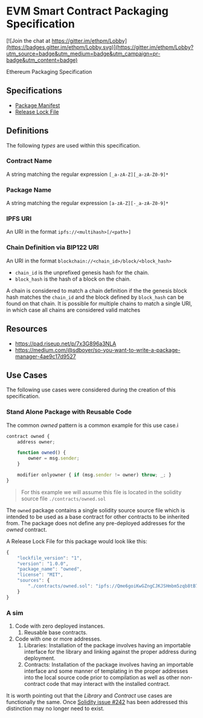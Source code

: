 # EVM Smart Contract Packaging Specification

[![Join the chat at https://gitter.im/ethpm/Lobby](https://badges.gitter.im/ethpm/Lobby.svg)](https://gitter.im/ethpm/Lobby?utm_source=badge&utm_medium=badge&utm_campaign=pr-badge&utm_content=badge)

Ethereum Packaging Specification


## Specifications

* [Package Manifest](./package-manifest-spec.md)
* [Release Lock File](./release-lock-file-spec.md)


## Definitions

The following *types* are used within this specification.


### Contract Name

A string matching the regular expression `[_a-zA-Z][_a-zA-Z0-9]*`


### Package Name

A string matching the regular expression `[a-zA-Z][-_a-zA-Z0-9]*`


### IPFS URI

An URI in the format `ipfs://<multihash>[/<path>]`


### Chain Definition via BIP122 URI

An URI in the format `blockchain://<chain_id>/block/<block_hash>`

* `chain_id` is the unprefixed genesis hash for the chain.
* `block_hash` is the hash of a block on the chain.

A chain is considered to match a chain definition if the the genesis block hash
matches the `chain_id` and the block defined by `block_hash` can be found on
that chain.  It is possible for multiple chains to match a single URI, in which
case all chains are considered valid matches


## Resources

* https://pad.riseup.net/p/7x3G896a3NLA
* https://medium.com/@sdboyer/so-you-want-to-write-a-package-manager-4ae9c17d9527


## Use Cases

The following use cases were considered during the creation of this specification.


### Stand Alone Package with Reusable Code

The common *owned* pattern is a common example for this use case.i

```javascript
contract owned {
    address owner;

    function owned() {
        owner = msg.sender;
    }

    modifier onlyowner { if (msg.sender != owner) throw; _; }
}
```

> For this example we will assume this file is located in the solidity source file `./contracts/owned.sol`

The `owned` package contains a single solidity source source file which is
intended to be used as a base contract for other contracts to be inherited
from.  The package does not define any pre-deployed addresses for the *owned*
contract.

A Release Lock File for this package would look like this:

```javascript
{
    "lockfile_version": "1",
    "version": "1.0.0",
    "package_name": "owned",
    "license": "MIT",
    "sources": {
        "./contracts/owned.sol": "ipfs://Qme6goiKwGZngCJKJSHmbm5zqb8tB7xxbZq8f7ZeeMcsxw"
    }
}
```



### A sim

1. Code with zero deployed instances.
    1. Reusable base contracts.
2. Code with one or more addresses.
    1. Libraries: Installation of the package involves having an importable interface for the library and linking against the proper address during deployment.
    2. Contracts: Installation of the package involves having an importable interface and some manner of templating in the proper addresses into the local source code prior to compilation as well as other non-contract code that may interact with the installed contract.


It is worth pointing out that the *Library* and *Contract* use cases are functionally the same.  Once [Solidity issue #242](https://github.com/ethereum/solidity/issues/242) has been addressed this distinction may no longer need to exist.

